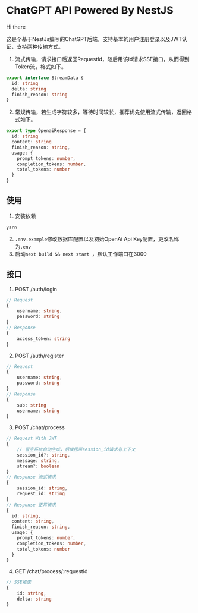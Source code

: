 # ChatGPT API Powered By NestJS

Hi there

这是个基于NestJs编写的ChatGPT后端，支持基本的用户注册登录以及JWT认证，支持两种传输方式。

1. 流式传输，请求接口后返回RequestId，随后用该Id请求SSE接口，从而得到Token流，格式如下。

```typescript
export interface StreamData {
  id: string
  delta: string
  finish_reason: string
}
```

2. 常规传输，若生成字符较多，等待时间较长，推荐优先使用流式传输，返回格式如下。

```typescript
export type OpenaiResponse = {
  id: string
  content: string
  finish_reason: string,
  usage: {
    prompt_tokens: number,
    completion_tokens: number,
    total_tokens: number
  }
}
```

## 使用

1. 安装依赖

```shell
yarn
```

2. `.env.example`修改数据库配置以及初始OpenAi Api Key配置，更改名称为`.env`
3. 启动`next build && next start `，默认工作端口在3000

## 接口

1. POST /auth/login

```typescript
// Request
{
	username: string,
	password: string
}
// Response
{
    access_token: string
}
```

2. POST /auth/register

```typescript
// Request
{
	username: string,
	password: string
}
// Response
{
    sub: string
    username: string
}
```

3. POST /chat/process

```typescript
// Request With JWT
{
	// 留空系统自动生成，后续携带session_id请求有上下文
	session_id?: string,
	message: string,
	stream?: boolean
}
// Response 流式请求
{
    session_id: string,
    request_id: string
}
// Response 正常请求
{
  id: string,
  content: string,
  finish_reason: string,
  usage: {
    prompt_tokens: number,
    completion_tokens: number,
    total_tokens: number
  }
}
```

4. GET /chat/process/:requestId

```typescript
// SSE推送
{
    id: string,
    delta: string
}
```

